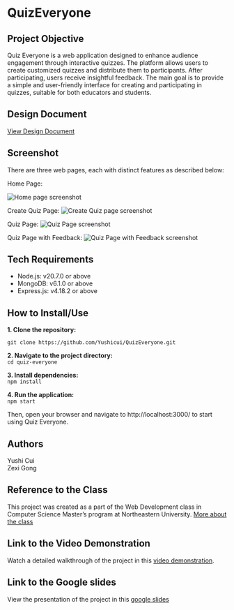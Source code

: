 # QuizEveryone

## Project Objective

Quiz Everyone is a web application designed to enhance audience engagement through interactive quizzes. The platform allows users to create customized quizzes and distribute them to participants. After participating, users receive insightful feedback. The main goal is to provide a simple and user-friendly interface for creating and participating in quizzes, suitable for both educators and students.

## Design Document
[View Design Document](https://docs.google.com/document/d/1RtifuN9u5YRcRfKW30iL2ABufcFgLsoIUmQLVBdWgIE/edit?usp=sharing)

## Screenshot

There are three web pages, each with distinct features as described below:

Home Page:

![Home page screenshot]()

Create Quiz Page:
![Create Quiz page screenshot]()

Quiz Page:
![Quiz Page screenshot]()

Quiz Page with Feedback:
![Quiz Page with Feedback screenshot]()


## Tech Requirements

- Node.js: v20.7.0 or above
- MongoDB: v6.1.0 or above
- Express.js: v4.18.2 or above


## How to Install/Use

**1. Clone the repository:** <br>

`git clone https://github.com/Yushicui/QuizEveryone.git`

**2. Navigate to the project directory:** <br>
     `cd quiz-everyone`

**3. Install dependencies:** <br>
     `npm install`

**4. Run the application:** <br>
     `npm start`

Then, open your browser and navigate to http://localhost:3000/ to start using Quiz Everyone.


## Authors

Yushi Cui<br>
Zexi Gong<br>


## Reference to the Class

This project was created as a part of the Web Development class in Computer Science Master’s program at Northeastern University. [More about the class](https://johnguerra.co/classes/webDevelopment_fall_2023/)


## Link to the Video Demonstration

Watch a detailed walkthrough of the project in this [video demonstration](https://youtu.be/yourlinkhere).


## Link to the Google slides
View the presentation of the project in this [google slides](https:)
